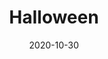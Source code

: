 ---
title: Halloween
date: 2020-10-30
tags:
- card
- print
- illustration
thumbnail: ./01.jpg
menuBackground: rgb(230,120,200)
menuText: black
cardBorder: black
cardBackground: black
cardText: white
---